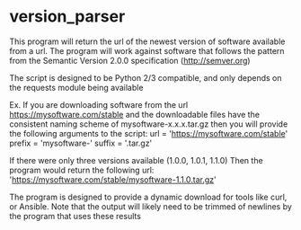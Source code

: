 # version_parser
This program will return the url of the newest version of software available from a url.
The program will work against software that follows the pattern from the 
Semantic Version 2.0.0 specification (http://semver.org)

The script is designed to be Python 2/3 compatible, and only
depends on the requests module being available

Ex.
If you are downloading software from the url https://mysoftware.com/stable
and the downloadable files have the consistent naming scheme of mysoftware-x.x.x.tar.gz
then you will provide the following arguments to the script:
url = 'https://mysoftware.com/stable'
prefix = 'mysoftware-'
suffix = '.tar.gz'

If there were only three versions available (1.0.0, 1.0.1, 1.1.0)
Then the program would return the following url:
'https://mysoftware.com/stable/mysoftware-1.1.0.tar.gz'

The program is designed to provide a dynamic download for tools like curl, or Ansible.
Note that the output will likely need to be trimmed of newlines 
by the program that uses these results
